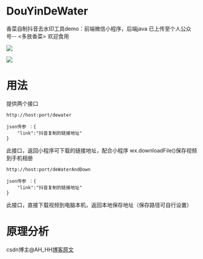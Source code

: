 # DouYinDeWater
香菜自制抖音去水印工具demo：前端微信小程序，后端java
已上传至个人公众号-- <多放香菜> 欢迎食用

![](https://github.com/yanhui-l/img-folder/blob/master/dewater/xaingcai.jpg)

![](https://github.com/yanhui-l/img-folder/blob/master/dewater/dewater.jpg)


# 用法
提供两个接口

```shell script
http://host:port/dewater

json传参 ：{
    "link":"抖音复制的链接地址"
}
```
此接口，返回小程序可下载的链接地址，配合小程序 wx.downloadFile()保存视频到手机相册

```shell script
http://host:port/deWaterAndDown

json传参 ：{
    "link":"抖音复制的链接地址"
}
```
此接口，直接下载视频到电脑本机，返回本地保存地址（保存路径可自行设置）

# 原理分析

csdn博主@AH_HH[博客原文](https://blog.csdn.net/qq_35098526/article/details/108142040)

